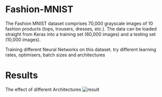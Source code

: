 # Fashion-MNIST
The Fashion MNIST dataset comprises 70,000 grayscale images of 10 fashion
products (tops, trousers, dresses, etc.). The data can be loaded straight from
Keras into a training set (60,000 images) and a testing set (10,000 images). 


Training different Neural Networks on this dataset. try different learning rates, optimisers, batch sizes and architectures

# Results

 The effect of different Architectures
![result](https://user-images.githubusercontent.com/107531850/173750807-6be28963-a455-444b-922d-3a6548fea661.PNG)
